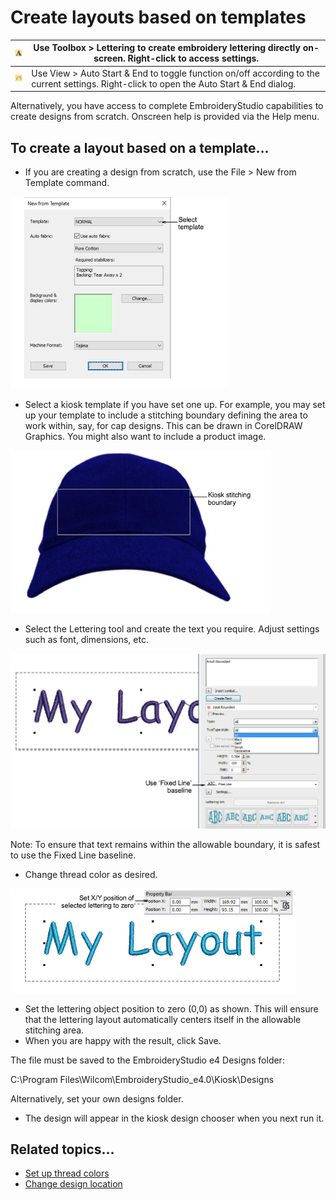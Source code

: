# Create layouts based on templates

| ![Lettering.png](assets/Lettering.png)             | Use Toolbox > Lettering to create embroidery lettering directly on-screen. Right-click to access settings.                                |
| -------------------------------------------------- | ----------------------------------------------------------------------------------------------------------------------------------------- |
| ![AutoStartAndEnd.png](assets/AutoStartAndEnd.png) | Use View > Auto Start & End to toggle function on/off according to the current settings. Right-click to open the Auto Start & End dialog. |

Alternatively, you have access to complete EmbroideryStudio capabilities to create designs from scratch. Onscreen help is provided via the Help menu.

## To create a layout based on a template...

- If you are creating a design from scratch, use the File > New from Template command.

![NewFromTemplate.png](assets/NewFromTemplate.png)

- Select a kiosk template if you have set one up. For example, you may set up your template to include a stitching boundary defining the area to work within, say, for cap designs. This can be drawn in CorelDRAW Graphics. You might also want to include a product image.

![CustomLayout5.png](assets/CustomLayout5.png)

- Select the Lettering tool and create the text you require. Adjust settings such as font, dimensions, etc.

![lettering_kiosk00080.png](assets/lettering_kiosk00080.png)

Note: To ensure that text remains within the allowable boundary, it is safest to use the Fixed Line baseline.

- Change thread color as desired.

![lettering_kiosk00083.png](assets/lettering_kiosk00083.png)

- Set the lettering object position to zero (0,0) as shown. This will ensure that the lettering layout automatically centers itself in the allowable stitching area.
- When you are happy with the result, click Save.

The file must be saved to the EmbroideryStudio e4 Designs folder:

C:\\Program Files\\Wilcom\\EmbroideryStudio_e4.0\\Kiosk\\Designs

Alternatively, set your own designs folder.

- The design will appear in the kiosk design chooser when you next run it.

## Related topics...

- [Set up thread colors](Set_up_thread_colors)
- [Change design location](Change_design_location)
